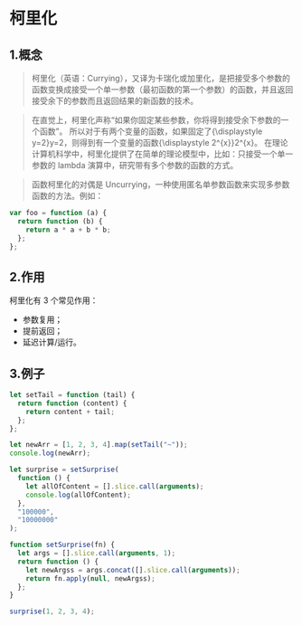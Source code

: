 # 柯里化

## 1.概念

> 柯里化（英语：Currying），又译为卡瑞化或加里化，是把接受多个参数的函数变换成接受一个单一参数（最初函数的第一个参数）的函数，并且返回接受余下的参数而且返回结果的新函数的技术。

> 在直觉上，柯里化声称“如果你固定某些参数，你将得到接受余下参数的一个函数”。
> 所以对于有两个变量的函数，如果固定了{\displaystyle y=2}y=2，则得到有一个变量的函数{\displaystyle 2^{x}}2^{x}。
> 在理论计算机科学中，柯里化提供了在简单的理论模型中，比如：只接受一个单一参数的 lambda 演算中，研究带有多个参数的函数的方式。

> 函数柯里化的对偶是 Uncurrying，一种使用匿名单参数函数来实现多参数函数的方法。例如：

```javascript
var foo = function (a) {
  return function (b) {
    return a * a + b * b;
  };
};
```

## 2.作用

柯里化有 3 个常见作用：

- 参数复用；
- 提前返回；
- 延迟计算/运行。

## 3.例子

```javascript
let setTail = function (tail) {
  return function (content) {
    return content + tail;
  };
};

let newArr = [1, 2, 3, 4].map(setTail("~"));
console.log(newArr);
```

```javascript
let surprise = setSurprise(
  function () {
    let allOfContent = [].slice.call(arguments);
    console.log(allOfContent);
  },
  "100000",
  "10000000"
);

function setSurprise(fn) {
  let args = [].slice.call(arguments, 1);
  return function () {
    let newArgss = args.concat([].slice.call(arguments));
    return fn.apply(null, newArgss);
  };
}

surprise(1, 2, 3, 4);
```
